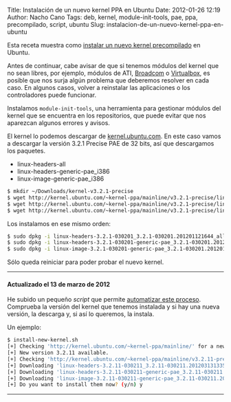 Title: Instalación de un nuevo kernel PPA en Ubuntu
Date: 2012-01-26 12:19
Author: Nacho Cano
Tags: deb, kernel, module-init-tools, pae, ppa, precompilado, script, ubuntu
Slug: instalacion-de-un-nuevo-kernel-ppa-en-ubuntu

Esta receta muestra como [instalar un nuevo kernel precompilado][] en
Ubuntu.

Antes de continuar, cabe avisar de que si tenemos módulos del kernel que
no sean libres, por ejemplo, módulos de ATI, [Broadcom][] o
[Virtualbox][], es posible que nos surja algún problema que deberemos
resolver en cada caso. En algunos casos, volver a reinstalar las
aplicaciones o los controladores puede funcionar.

Instalamos `module-init-tools`, una herramienta para gestionar módulos
del kernel que se encuentra en los repositorios, que puede evitar que
nos aparezcan algunos errores y avisos.

El kernel lo podemos descargar de [kernel.ubuntu.com][]. En este caso
vamos a descargar la versión 3.2.1 Precise PAE de 32 bits, así que
descargamos los paquetes.

-   linux-headers-all
-   linux-headers-generic-pae_i386
-   linux-image-generic-pae_i386

```bash
$ mkdir ~/Downloads/kernel-v3.2.1-precise
$ wget http://kernel.ubuntu.com/~kernel-ppa/mainline/v3.2.1-precise/linux-headers-3.2.1-030201_3.2.1-030201.201201121644_all.deb
$ wget http://kernel.ubuntu.com/~kernel-ppa/mainline/v3.2.1-precise/linux-headers-3.2.1-030201-generic-pae_3.2.1-030201.201201121644_i386.deb
$ wget http://kernel.ubuntu.com/~kernel-ppa/mainline/v3.2.1-precise/linux-image-3.2.1-030201-generic-pae_3.2.1-030201.201201121644_i386.deb
```

Los instalamos en ese mismo orden:

```bash
$ sudo dpkg -i linux-headers-3.2.1-030201_3.2.1-030201.201201121644_all.deb
$ sudo dpkg -i linux-headers-3.2.1-030201-generic-pae_3.2.1-030201.201201121644_i386.deb
$ sudo dpkg -i linux-image-3.2.1-030201-generic-pae_3.2.1-030201.201201121644_i386.deb
```

Sólo queda reiniciar para poder probar el nuevo kernel.

* * * * *

#### Actualizado el 13 de marzo de 2012

He subido un pequeño _script_ que permite [automatizar este proceso][].
Comprueba la versión del kernel que tenemos instalada y si hay una nueva
versión, la descarga y, si así lo queremos, la instala.

Un ejemplo:

```bash
$ install-new-kernel.sh
[+] Checking 'http://kernel.ubuntu.com/~kernel-ppa/mainline/' for a new version...
[+] New version 3.2.11 available.
[+] Checking 'http://kernel.ubuntu.com/~kernel-ppa/mainline/v3.2.11-precise/' for packages...
[+] Downloading 'linux-headers-3.2.11-030211_3.2.11-030211.201203131335_all.deb'...
[+] Downloading 'linux-headers-3.2.11-030211-generic-pae_3.2.11-030211.201203131335_i386.deb'...
[+] Downloading 'linux-image-3.2.11-030211-generic-pae_3.2.11-030211.201203131335_i386.deb'...
[+] Do you want to install them now? (y/n) y
```

* * * * *

  [instalar un nuevo kernel precompilado]: http://www.howopensource.com/2011/08/how-to-install-linux-kernel-3-1-rc2-oneiric-in-ubuntu-11-04-10-10-and-10-04/
    "instalar un nuevo kernel precompilado"
  [Broadcom]: http://www.ultimateeditionoz.com/forum/viewtopic.php?t=2504
    "Broadcom"
  [Virtualbox]: http://unix.stackexchange.com/questions/10962/i-am-failing-to-build-virtualbox-driver-for-linux-2-6-38
    "Virtualbox"
  [kernel.ubuntu.com]: http://kernel.ubuntu.com/~kernel-ppa/mainline/
    "kernel.ubuntu.com"
  [automatizar este proceso]: http://terminus.ignaciocano.com/wp-uploads/linked/install-new-kernel.sh
    "instalación de nuevo kernel PPA en ubuntu"
